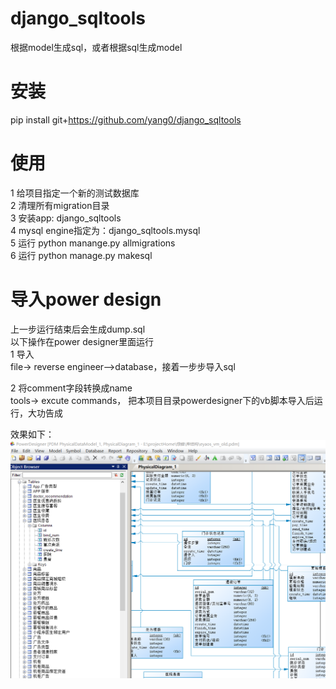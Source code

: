 # django_sqltools
根据model生成sql，或者根据sql生成model

# 安装
pip install git+https://github.com/yang0/django_sqltools

# 使用
1 给项目指定一个新的测试数据库  
2 清理所有migration目录  
3 安装app: django_sqltools  
4 mysql engine指定为：django_sqltools.mysql  
5 运行 python manange.py allmigrations   
6 运行 python manage.py makesql  

# 导入power design
上一步运行结束后会生成dump.sql  
以下操作在power designer里面运行  
1 导入  
   file-> reverse engineer-->database，接着一步步导入sql  
  
2 将comment字段转换成name  
   tools-> excute commands， 把本项目目录powerdesigner下的vb脚本导入后运行，大功告成

效果如下：  
![screen shot](./img/1.png)
